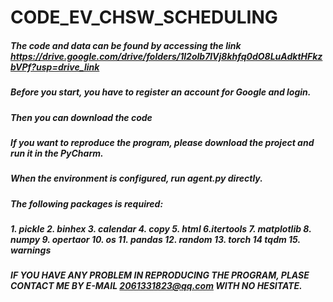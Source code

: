 # CODE_EV_CHSW_SCHEDULING

##### The code and data can be found by accessing the link https://drive.google.com/drive/folders/1l2olb7lVj8khfq0dO8LuAdktHFkzbVPf?usp=drive_link
##### Before you start, you have to  register an account for Google and login.
##### Then you can download the code
##### If you want to reproduce the program, please download the project and run it in the PyCharm.
##### When the environment is configured, run agent.py directly.
##### The following packages is required:
##### 1. pickle  2. binhex  3. calendar  4. copy  5. html  6.itertools  7. matplotlib  8. numpy  9. opertaor  10. os  11. pandas  12. random  13. torch  14 tqdm  15. warnings
##### IF YOU HAVE ANY PROBLEM IN REPRODUCING THE PROGRAM, PLASE CONTACT ME BY E-MAIL 2061331823@qq.com WITH NO HESITATE.
